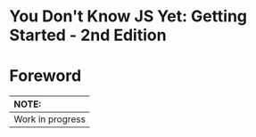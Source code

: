 # You Don't Know JS Yet: Getting Started - 2nd Edition
# Foreword

| NOTE: |
| :--- |
| Work in progress |
